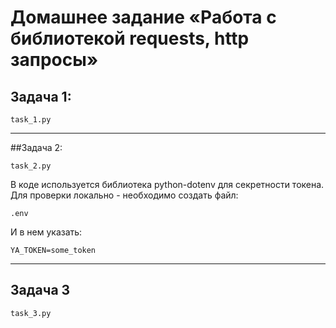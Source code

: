# Домашнее задание «Работа с библиотекой requests, http запросы»

## Задача 1:
```
task_1.py
```
---
##Задача 2:
```
task_2.py
```
В коде используется библиотека python-dotenv для секретности токена.
Для проверки локально - необходимо создать файл:
```
.env
```
И в нем указать:
```
YA_TOKEN=some_token
```
---
## Задача 3
```
task_3.py
```